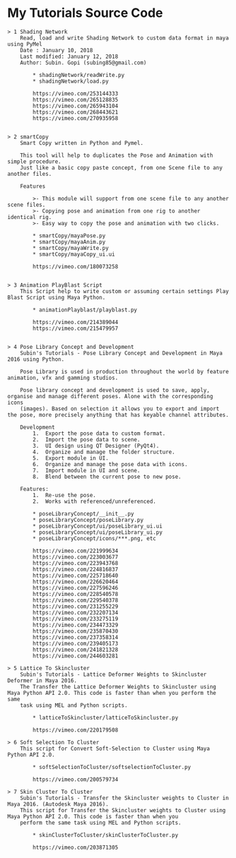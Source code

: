 
# My Tutorials Source Code

	> 1 Shading Network
		Read, load and write Shading Network to custom data format in maya using PyMel
		Date : January 10, 2018
		Last modified: January 12, 2018
		Author: Subin. Gopi (subing85@gmail.com)
		
			* shadingNetwork/readWrite.py		
			* shadingNetwork/load.py
			
			https://vimeo.com/253144333
			https://vimeo.com/265128835
			https://vimeo.com/265943104			
			https://vimeo.com/268443621
			https://vimeo.com/270935958		
			

	> 2 smartCopy
		Smart Copy written in Python and Pymel.

		This tool will help to duplicates the Pose and Animation with simple procedure.
		Just like a basic copy paste concept, from one Scene file to any another files. 

		Features

			>- This module will support from one scene file to any another scene files.
			>- Copying pose and animation from one rig to another identical rig.	
			>- Easy way to copy the pose and animation with two clicks.		

			* smartCopy/mayaPose.py
			* smartCopy/mayaAnim.py
			* smartCopy/mayaWrite.py
			* smartCopy/mayaCopy_ui.ui			
			
			https://vimeo.com/180073258		
			
			
	> 3 Animation PlayBlast Script
		This Script help to write custom or assuming certain settings Play Blast Script using Maya Python. 

			* animationPlayblast/playblast.py
			
			https://vimeo.com/214389044
			https://vimeo.com/215479957
			
			
	> 4 Pose Library Concept and Development		
		Subin's Tutorials - Pose Library Concept and Development in Maya 2016 using Python.
		
		Pose Library is used in production throughout the world by feature animation, vfx and gamming studios. 
		
		Pose library concept and development is used to save, apply, organise and manage different poses. Alone with the corresponding icons 	
		(images). Based on selection it allows you to export and import the pose, more precisely anything that has keyable channel attributes.	

		Development
			1.	Export the pose data to custom format.
			2.	Import the pose data to scene.
			3.	UI design using QT Designer (PyQt4). 
			4.	Organize and manage the folder structure.
			5.	Export module in UI.
			6.	Organize and manage the pose data with icons.
			7.	Import module in UI and scene.
			8.	Blend between the current pose to new pose.
		
		Features:		
			1.	Re-use the pose.
			2.	Works with referenced/unreferenced.		
	
			* poseLibraryConcept/__init__.py
			* poseLibraryConcept/poseLibrary.py
			* poseLibraryConcept/ui/poseLibrary_ui.ui
			* poseLibraryConcept/ui/poseLibrary_ui.py
			* poseLibraryConcept/icons/***.png, etc
					
			https://vimeo.com/221999634
			https://vimeo.com/223003677
			https://vimeo.com/223943768
			https://vimeo.com/224816837
			https://vimeo.com/225718640
			https://vimeo.com/226620464
			https://vimeo.com/227596246
			https://vimeo.com/228540578
			https://vimeo.com/229540378
			https://vimeo.com/231255229
			https://vimeo.com/232207134
			https://vimeo.com/233275119
			https://vimeo.com/234473329
			https://vimeo.com/235870430
			https://vimeo.com/237358314
			https://vimeo.com/239405173
			https://vimeo.com/241821328
			https://vimeo.com/244603281
		
	> 5	Lattice To Skincluster		
		Subin's Tutorials - Lattice Deformer Weights to Skincluster Deformer in Maya 2016. 
		The Transfer the Lattice Deformer Weights to Skincluster using Maya Python API 2.0. This code is faster than when you perform the same 
		task using MEL and Python scripts.

			* latticeToSkincluster/latticeToSkincluster.py
			
			https://vimeo.com/220179508
			
	> 6	Soft Selection To Cluster	
		This script for Convert Soft-Selection to Cluster using Maya Python API 2.0.

			* softSelectionToCluster/softselectionToCluster.py
						
			https://vimeo.com/200579734
			
	> 7 Skin Cluster To Cluster
		Subin's Tutorials - Transfer the Skincluster weights to Cluster in Maya 2016. (Autodesk Maya 2016).
		This script for Transfer the Skincluster weights to Cluster using Maya Python API 2.0. This code is faster than when you
		perform the same task using MEL and Python scripts.
		
			* skinClusterToCluster/skinClusterToCluster.py
						
			https://vimeo.com/203871305
		